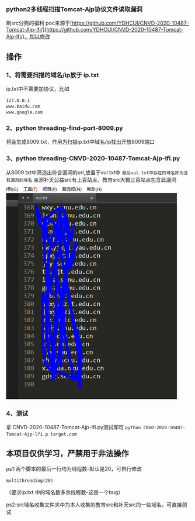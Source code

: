 ### python2多线程扫描Tomcat-Ajp协议文件读取漏洞
刷src分狗的福利
poc来源于[https://github.com/YDHCUI/CNVD-2020-10487-Tomcat-Ajp-lfi/](https://github.com/YDHCUI/CNVD-2020-10487-Tomcat-Ajp-lfi/)，加以修改
## 操作
### 1、将需要扫描的域名/ip放于 ip.txt
ip.txt中不需要加协议，比如
```
127.0.0.1
www.baidu.com
www.google.com
```
### 2、python threading-find-port-8009.py
将会生成8009.txt，作用为扫描ip.txt中域名/ip找出开放8009端口
### 3、python threading-CNVD-2020-10487-Tomcat-Ajp-lfi.py
从8009.txt中筛选出符合漏洞的url,放置于vul.txt中
`最后vul.txt中存在的域名即为含有漏洞的域名`
亲测补天公益src有上百站点，教育src大概三百站点包含此漏洞
![](1.png)
### 4、测试
拿 CNVD-2020-10487-Tomcat-Ajp-lfi.py测试即可
`python CNVD-2020-10487-Tomcat-Ajp-lfi.p target.com`
## 本项目仅供学习，严禁用于非法操作
ps1:两个脚本的最后一行均为线程数-默认是20，可自行修改
```
multithreading(20)
```
（要求ip.txt 中的域名数多余线程数-这是一个bug）



ps2:src域名收集文件夹中为本人收集的教育src和补天src的一些域名，可直接测试